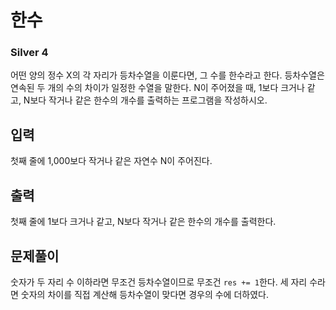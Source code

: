 # 한수

### Silver 4

어떤 양의 정수 X의 각 자리가 등차수열을 이룬다면, 그 수를 한수라고 한다. 등차수열은 연속된 두 개의 수의 차이가 일정한 수열을 말한다. N이 주어졌을 때, 1보다 크거나 같고, N보다 작거나 같은 한수의 개수를 출력하는 프로그램을 작성하시오.

## 입력
첫째 줄에 1,000보다 작거나 같은 자연수 N이 주어진다.

## 출력
첫째 줄에 1보다 크거나 같고, N보다 작거나 같은 한수의 개수를 출력한다.

## 문제풀이
숫자가 두 자리 수 이하라면 무조건 등차수열이므로 무조건 `res += 1`한다. 세 자리 수라면 숫자의 차이를 직접 계산해 등차수열이 맞다면 경우의 수에 더하였다.